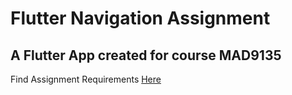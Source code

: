 # Flutter Navigation Assignment

## A Flutter App created for course MAD9135

Find Assignment Requirements [Here](https://mad9135.github.io/F2024/deliverables/assign.html#_4-flutter-navigation-app)

